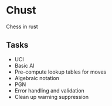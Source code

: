 # Chust

Chess in rust

## Tasks

- UCI
- Basic AI
- Pre-compute lookup tables for moves
- Algebraic notation
- PGN
- Error handling and validation
- Clean up warning suppression
